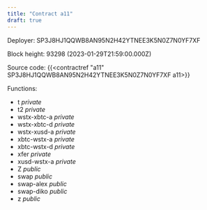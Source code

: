 ```yaml
---
title: "Contract a11"
draft: true
---
```

Deployer: SP3J8HJ1QQWB8AN95N2H42YTNEE3K5N0Z7N0YF7XF


 



Block height: 93298 (2023-01-29T21:59:00.000Z)

Source code: {{<contractref "a11" SP3J8HJ1QQWB8AN95N2H42YTNEE3K5N0Z7N0YF7XF a11>}}

Functions:

* t _private_
* t2 _private_
* wstx-xbtc-a _private_
* wstx-xbtc-d _private_
* wstx-xusd-a _private_
* xbtc-wstx-a _private_
* xbtc-wstx-d _private_
* xfer _private_
* xusd-wstx-a _private_
* Z _public_
* swap _public_
* swap-alex _public_
* swap-diko _public_
* z _public_
